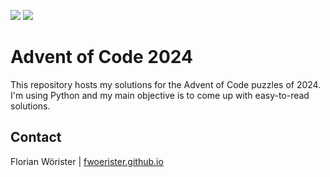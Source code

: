 ![](https://img.shields.io/badge/day%20📅-16-blue)
![](https://img.shields.io/badge/stars%20⭐-30-yellow)

# Advent of Code 2024

This repository hosts my solutions for the Advent of Code puzzles of 2024. I'm using Python and my main objective is to
come up with easy-to-read solutions.

## Contact

Florian Wörister | [fwoerister.github.io](https://fwoerister.github.io)
